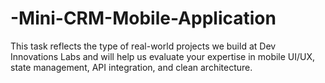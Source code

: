 # -Mini-CRM-Mobile-Application
This task reflects the type of real-world projects we build at Dev Innovations Labs and will help us evaluate your expertise in mobile UI/UX, state management, API integration, and clean architecture.
